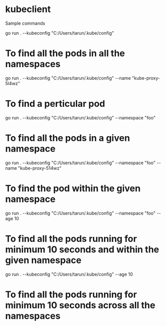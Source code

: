 # kubeclient

Sample commands

go run . --kubeconfig "C:/Users/tarun/.kube/config" 
# To find all the pods in all the namespaces

go run . --kubeconfig "C:/Users/tarun/.kube/config" --name "kube-proxy-5l4wz"
# To find a perticular pod

go run . --kubeconfig "C:/Users/tarun/.kube/config" --namespace "foo"
# To find all the pods in a given namespace

go run . --kubeconfig "C:/Users/tarun/.kube/config" --namespace "foo" --name "kube-proxy-514wz"
# To find the pod within the given namespace

go run . --kubeconfig "C:/Users/tarun/.kube/config"  --namespace "foo" --age 10  
# To find all the pods running for minimum 10 seconds and within the given namespace

go run . --kubeconfig "C:/Users/tarun/.kube/config"  --age 10  
# To find all the pods running for minimum 10 seconds across all the namespaces

